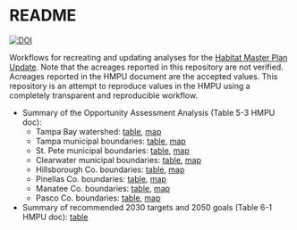 # README 

[![DOI](https://zenodo.org/badge/226996253.svg)](https://zenodo.org/badge/latestdoi/226996253)

Workflows for recreating and updating analyses for the [Habitat Master Plan Update](https://drive.google.com/file/d/1Hp0l_qtbxp1JxKJoGatdyuANSzQrpL0I/view?usp=drivesdk).  Note that the acreages reported in this repository are not verified.  Acreages reported in the HMPU document are the accepted values.  This repository is an attempt to reproduce values in the HMPU using a completely transparent and reproducible workflow. 

* Summary of the Opportunity Assessment Analysis (Table 5-3 HMPU doc): 
     * Tampa Bay watershed: [table](https://tbep-tech.github.io/hmpu-workflow/current_table.html), [map](https://tbep-tech.github.io/hmpu-workflow/oppmap.png)
     * Tampa municipal boundaries: [table](https://tbep-tech.github.io/hmpu-workflow/current_table_tampa.html), [map](https://tbep-tech.github.io/hmpu-workflow/oppmap_tampa.png) 
     * St. Pete municipal boundaries: [table](https://tbep-tech.github.io/hmpu-workflow/current_table_stpet.html), [map](https://tbep-tech.github.io/hmpu-workflow/oppmap_stpet.png)
     * Clearwater municipal boundaries: [table](https://tbep-tech.github.io/hmpu-workflow/current_table_clrwt.html), [map](https://tbep-tech.github.io/hmpu-workflow/oppmap_clrwt.png)
     * Hillsborough Co. boundaries: [table](https://tbep-tech.github.io/hmpu-workflow/current_table_hilco.html), [map](https://tbep-tech.github.io/hmpu-workflow/oppmap_hilco.png)
     * Pinellas Co. boundaries: [table](https://tbep-tech.github.io/hmpu-workflow/current_table_pinco.html), [map](https://tbep-tech.github.io/hmpu-workflow/oppmap_pinco.png)
     * Manatee Co. boundaries: [table](https://tbep-tech.github.io/hmpu-workflow/current_table_manco.html), [map](https://tbep-tech.github.io/hmpu-workflow/oppmap_manco.png)
     * Pasco Co. boundaries: [table](https://tbep-tech.github.io/hmpu-workflow/current_table_pasco.html), [map](https://tbep-tech.github.io/hmpu-workflow/oppmap_pasco.png)
* Summary of recommended 2030 targets and 2050 goals (Table 6-1 HMPU doc): [table](https://tbep-tech.github.io/hmpu-workflow/target_table)


